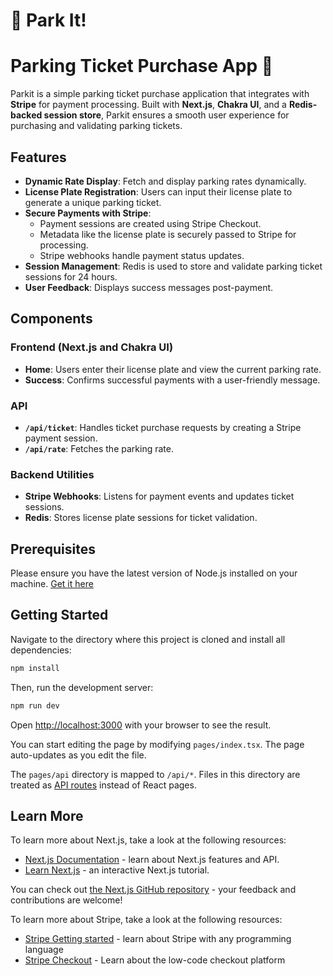 # 🚗 Park It!

# Parking Ticket Purchase App 🚗

Parkit is a simple parking ticket purchase application that integrates with **Stripe** for payment processing. Built with **Next.js**, **Chakra UI**, and a **Redis-backed session store**, Parkit ensures a smooth user experience for purchasing and validating parking tickets.

## Features

- **Dynamic Rate Display**: Fetch and display parking rates dynamically.
- **License Plate Registration**: Users can input their license plate to generate a unique parking ticket.
- **Secure Payments with Stripe**:
  - Payment sessions are created using Stripe Checkout.
  - Metadata like the license plate is securely passed to Stripe for processing.
  - Stripe webhooks handle payment status updates.
- **Session Management**: Redis is used to store and validate parking ticket sessions for 24 hours.
- **User Feedback**: Displays success messages post-payment.

## Components

### Frontend (Next.js and Chakra UI)

- **Home**: Users enter their license plate and view the current parking rate.
- **Success**: Confirms successful payments with a user-friendly message.

### API

- **`/api/ticket`**: Handles ticket purchase requests by creating a Stripe payment session.
- **`/api/rate`**: Fetches the parking rate.

### Backend Utilities

- **Stripe Webhooks**: Listens for payment events and updates ticket sessions.
- **Redis**: Stores license plate sessions for ticket validation.

## Prerequisites

Please ensure you have the latest version of Node.js installed on your machine. [Get it here](https://nodejs.org/en/)


## Getting Started

Navigate to the directory where this project is cloned and install all dependencies:

```bash
npm install
```

Then, run the development server:

```bash
npm run dev
```

Open [http://localhost:3000](http://localhost:3000) with your browser to see the result.

You can start editing the page by modifying `pages/index.tsx`. The page auto-updates as you edit the file.

The `pages/api` directory is mapped to `/api/*`. Files in this directory are treated as [API routes](https://nextjs.org/docs/api-routes/introduction) instead of React pages.

## Learn More

To learn more about Next.js, take a look at the following resources:

- [Next.js Documentation](https://nextjs.org/docs) - learn about Next.js features and API.
- [Learn Next.js](https://nextjs.org/learn) - an interactive Next.js tutorial.

You can check out [the Next.js GitHub repository](https://github.com/vercel/next.js/) - your feedback and contributions are welcome!

To learn more about Stripe, take a look at the following resources: 
- [Stripe Getting started](https://stripe.com/docs/development/get-started) - learn about Stripe with any programming language
- [Stripe Checkout](https://stripe.com/docs/payments/checkout) - Learn about the low-code checkout platform
